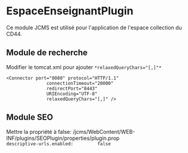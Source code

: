 # EspaceEnseignantPlugin

Ce module JCMS est utilisé pour l'application de l'espace collection du CD44.

## Module de recherche
Modifier le tomcat.xml pour ajouter `*relaxedQueryChars="[,]"*`  
```
<Connector port="8080" protocol="HTTP/1.1"
               connectionTimeout="20000"
               redirectPort="8443"
               URIEncoding="UTF-8"
               relaxedQueryChars="[,]" />
```

## Module SEO
Mettre la propriété à false: /jcms/WebContent/WEB-INF/plugins/SEOPlugin/properties/plugin.prop  
`descriptive-urls.enabled:         false`